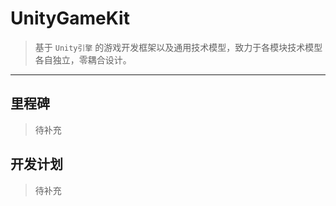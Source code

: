 # UnityGameKit

> 基于 `Unity引擎` 的游戏开发框架以及通用技术模型，致力于各模块技术模型各自独立，零耦合设计。


----

## 里程碑

> 待补充


## 开发计划

> 待补充

